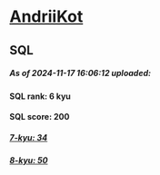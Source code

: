 # [AndriiKot](https://www.codewars.com/users/AndriiKot) 
## SQL
##### As of 2024-11-17 16:06:12 uploaded:
#### SQL rank: 6 kyu
#### SQL score: 200
##### [7-kyu: 34](https://github.com/AndriiKot/SQL__CodeWars/tree/main/kyu-7)
##### [8-kyu: 50](https://github.com/AndriiKot/SQL__CodeWars/tree/main/kyu-8)
